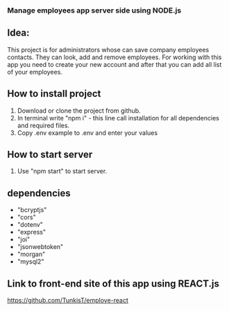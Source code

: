 ### Manage employees app server side using NODE.js

## Idea:
This project is for administrators whose can save company employees contacts.
They can look, add and remove employees.
For working with this app you need to create your new account and after that you can add all list of your employees.

## How to install project
1. Download or clone the project from github.
2. In terminal write "npm i" - this line call installation for all dependencies and required files.
3. Copy .env example to .env and enter your values

## How to start server
1. Use "npm start" to start server.

## dependencies

- "bcryptjs"
- "cors"
- "dotenv"
- "express"
- "joi"
- "jsonwebtoken"
- "morgan"
- "mysql2"

## Link to front-end site of this app using REACT.js
https://github.com/TunkisT/employe-react

